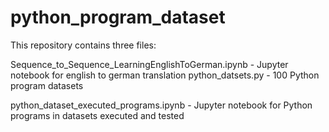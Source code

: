 # python_program_dataset
This repository contains three files:

Sequence_to_Sequence_LearningEnglishToGerman.ipynb  - Jupyter notebook for english to german translation
python_datsets.py - 100 Python program datasets

python_dataset_executed_programs.ipynb - Jupyter notebook for Python programs in datasets executed and tested



